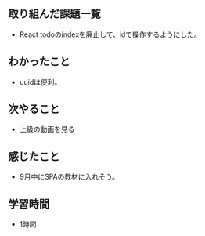 ## 取り組んだ課題一覧
- React todoのindexを廃止して、idで操作するようにした。

## わかったこと
- uuidは便利。

## 次やること
- 上級の動画を見る

## 感じたこと
- 9月中にSPAの教材に入れそう。

## 学習時間
- 1時間
